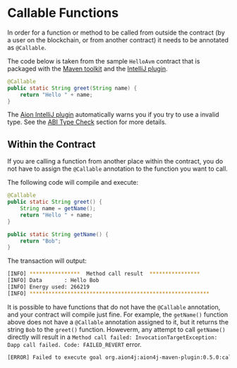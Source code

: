 # Callable Functions

In order for a function or method to be called from outside the contract (by a user on the blockchain, or from another contract) it needs to be annotated as `@Callable`.

The code below is taken from the sample `HelloAvm` contract that is packaged with the [Maven toolkit](/aion-virtual-machine/maven) and the [IntelliJ plugin](/aion-virtual-machine/intellij).

```java
@Callable
public static String greet(String name) {
    return "Hello " + name;
}
```

The [Aion IntelliJ plugin](/aion-virtual-machine/intellij) automatically warns you if you try to use a invalid type. See the [ABI Type Check](/aion-virtual-machine/intellij/abi-type-check) section for more details.

## Within the Contract

If you are calling a function from another place within the contract, you do not have to assign the `@Callable` annotation to the function you want to call.

The following code will compile and execute:

```java
@Callable
public static String greet() {
    String name = getName();
    return "Hello " + name;
}

public static String getName() {
    return "Bob";
}
```

The transaction will output:

```bash
[INFO] ****************  Method call result  ****************
[INFO] Data       : Hello Bob
[INFO] Energy used: 266219
[INFO] *********************************************************
```

It is possible to have functions that do not have the `@Callable` annotation, and your contract will compile just fine. For example, the `getName()` function above does not have a `@Callable` annotation assigned to it, but it returns the string `Bob` to the `greet()` function. Howeverm, any attempt to call `getName()` directly will result in a `Method call failed: InvocationTargetException: Dapp call failed. Code: FAILED_REVERT` error.

```bash
[ERROR] Failed to execute goal org.aion4j:aion4j-maven-plugin:0.5.0:call (default-cli) on project example: Method call failed: InvocationTargetException: Dapp call failed. Code: FAILED_REVERT, Reason: null -> [Help 1]
```